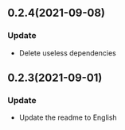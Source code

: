 
## 0.2.4(2021-09-08)
### Update
- Delete useless dependencies

## 0.2.3(2021-09-01)
### Update
- Update the readme to English
